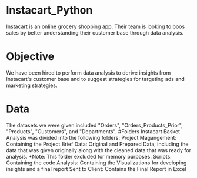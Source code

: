 # Instacart_Python
Instacart is an online grocery shopping app. Their team is looking to boos sales by better understanding their customer base through data analysis. 
# Objective
We have been hired to perform data analysis to derive insights from Instacart's customer base and to suggest strategies for targeting ads and marketing strategies. 
# Data
The datasets we were given included "Orders", "Orders_Products_Prior", "Products", "Customers", and "Departments". 
#Folders
Instacart Basket Analysis was divided into the following folders: 
Project Magangement: Containing the Project Brief
Data: Original and Prepared Data, including the data that was given originally along with the cleaned data that was ready for analysis. *Note: This folder excluded for memory purposes. 
Scripts: Containing the code
Analysis: Containing the Visualizations for developing insights and a final report
Sent to Client: Contains the Final Report in Excel
